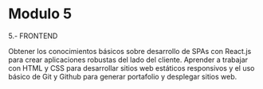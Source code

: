 # Modulo 5

5.- FRONTEND

Obtener los conocimientos básicos sobre desarrollo de SPAs con React.js para crear aplicaciones robustas del lado del cliente. Aprender a trabajar con HTML y CSS para desarrollar sitios web estáticos responsivos y el uso básico de Git y Github para generar portafolio y desplegar sitios web.



